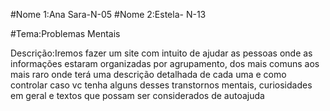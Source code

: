 #Nome 1:Ana Sara-N-05
#Nome 2:Estela- N-13

#Tema:Problemas Mentais

Descrição:Iremos fazer um site com intuito de ajudar as pessoas onde as informações estaram organizadas por agrupamento, dos mais comuns aos mais raro onde terá uma descrição detalhada de cada uma e como controlar caso vc tenha alguns desses transtornos mentais, curiosidades em geral e textos que possam ser considerados de autoajuda
